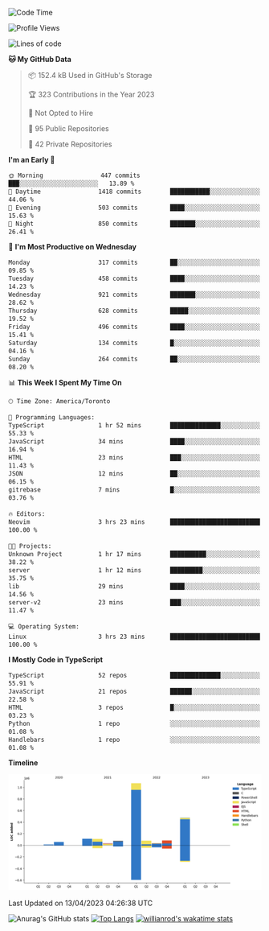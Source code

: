 <!--START_SECTION:waka-->
![Code Time](http://img.shields.io/badge/Code%20Time-317%20hrs%2010%20mins-blue)

![Profile Views](http://img.shields.io/badge/Profile%20Views-1-blue)

![Lines of code](https://img.shields.io/badge/From%20Hello%20World%20I%27ve%20Written-2.1%20million%20lines%20of%20code-blue)

**🐱 My GitHub Data** 

> 📦 152.4 kB Used in GitHub's Storage 
 > 
> 🏆 323 Contributions in the Year 2023
 > 
> 🚫 Not Opted to Hire
 > 
> 📜 95 Public Repositories 
 > 
> 🔑 42 Private Repositories 
 > 
**I'm an Early 🐤** 

```text
🌞 Morning                447 commits         ███░░░░░░░░░░░░░░░░░░░░░░   13.89 % 
🌆 Daytime                1418 commits        ███████████░░░░░░░░░░░░░░   44.06 % 
🌃 Evening                503 commits         ████░░░░░░░░░░░░░░░░░░░░░   15.63 % 
🌙 Night                  850 commits         ███████░░░░░░░░░░░░░░░░░░   26.41 % 
```
📅 **I'm Most Productive on Wednesday** 

```text
Monday                   317 commits         ██░░░░░░░░░░░░░░░░░░░░░░░   09.85 % 
Tuesday                  458 commits         ████░░░░░░░░░░░░░░░░░░░░░   14.23 % 
Wednesday                921 commits         ███████░░░░░░░░░░░░░░░░░░   28.62 % 
Thursday                 628 commits         █████░░░░░░░░░░░░░░░░░░░░   19.52 % 
Friday                   496 commits         ████░░░░░░░░░░░░░░░░░░░░░   15.41 % 
Saturday                 134 commits         █░░░░░░░░░░░░░░░░░░░░░░░░   04.16 % 
Sunday                   264 commits         ██░░░░░░░░░░░░░░░░░░░░░░░   08.20 % 
```


📊 **This Week I Spent My Time On** 

```text
🕑︎ Time Zone: America/Toronto

💬 Programming Languages: 
TypeScript               1 hr 52 mins        ██████████████░░░░░░░░░░░   55.33 % 
JavaScript               34 mins             ████░░░░░░░░░░░░░░░░░░░░░   16.94 % 
HTML                     23 mins             ███░░░░░░░░░░░░░░░░░░░░░░   11.43 % 
JSON                     12 mins             ██░░░░░░░░░░░░░░░░░░░░░░░   06.15 % 
gitrebase                7 mins              █░░░░░░░░░░░░░░░░░░░░░░░░   03.76 % 

🔥 Editors: 
Neovim                   3 hrs 23 mins       █████████████████████████   100.00 % 

🐱‍💻 Projects: 
Unknown Project          1 hr 17 mins        ██████████░░░░░░░░░░░░░░░   38.22 % 
server                   1 hr 12 mins        █████████░░░░░░░░░░░░░░░░   35.75 % 
lib                      29 mins             ████░░░░░░░░░░░░░░░░░░░░░   14.56 % 
server-v2                23 mins             ███░░░░░░░░░░░░░░░░░░░░░░   11.47 % 

💻 Operating System: 
Linux                    3 hrs 23 mins       █████████████████████████   100.00 % 
```

**I Mostly Code in TypeScript** 

```text
TypeScript               52 repos            ██████████████░░░░░░░░░░░   55.91 % 
JavaScript               21 repos            ██████░░░░░░░░░░░░░░░░░░░   22.58 % 
HTML                     3 repos             █░░░░░░░░░░░░░░░░░░░░░░░░   03.23 % 
Python                   1 repo              ░░░░░░░░░░░░░░░░░░░░░░░░░   01.08 % 
Handlebars               1 repo              ░░░░░░░░░░░░░░░░░░░░░░░░░   01.08 % 
```



**Timeline**

![Lines of Code chart](https://raw.githubusercontent.com/wise-introvert/wise-introvert/master/assets/bar_graph.png)


 Last Updated on 13/04/2023 04:26:38 UTC
<!--END_SECTION:waka-->

![Anurag's GitHub stats](https://github-readme-stats.vercel.app/api?username=wise-introvert&count_private=true&show_icons=true)
[![Top Langs](https://github-readme-stats.vercel.app/api/top-langs/?username=wise-introvert&langs_count=10)](https://github.com/anuraghazra/github-readme-stats)
[![willianrod's wakatime stats](https://github-readme-stats.vercel.app/api/wakatime?username=wiseintrovert)](https://github.com/anuraghazra/github-readme-stats)
